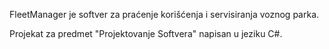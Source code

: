 FleetManager je softver za praćenje korišćenja i servisiranja voznog parka.

Projekat za predmet "Projektovanje Softvera" napisan u jeziku C#.
